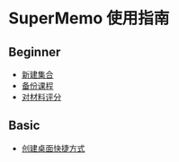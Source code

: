 # SuperMemo 使用指南

## Beginner 
- [新建集合](/beginner/creat-new-collection.md)
- [备份课程](/beginner/backup.md)
- [对材料评分](/beginner/grade.md)

## Basic 
- [创建桌面快捷方式](/basic/install-icons.md)
